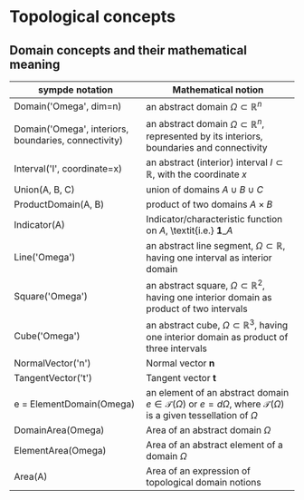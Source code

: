 # Topological concepts

## Domain concepts and their mathematical meaning

sympde notation | Mathematical notion 
--- | ---
Domain('Omega', dim=n)  | an abstract domain $\Omega \subset \mathbb{R}^n$ 
Domain('Omega', interiors, boundaries, connectivity)  | an abstract domain $\Omega \subset \mathbb{R}^n$, represented by its interiors, boundaries and connectivity
Interval('I', coordinate=x)  | an abstract (interior) interval $I \subset \mathbb{R}$, with the coordinate $x$
Union(A, B, C)  | union of domains $A \cup B \cup C$
ProductDomain(A, B)  | product of two domains $A \times B$
Indicator(A)  | Indicator/characteristic function on $A$, \textit{i.e.} $\mathbf{1}\_A$
Line('Omega')    | an abstract line segment, $\Omega \subset \mathbb{R}$, having one interval as interior domain
Square('Omega')  | an abstract square, $\Omega \subset \mathbb{R}^2$, having one interior domain as product of two intervals 
Cube('Omega')    | an abstract cube, $\Omega \subset \mathbb{R}^3$, having one interior domain as product of three intervals 
NormalVector('n') | Normal vector $\mathbf{n}$ 
TangentVector('t') | Tangent vector $\mathbf{t}$ 
e = ElementDomain(Omega) | an element of an abstract domain $e \in \mathcal{T}(\Omega)$ or $e = d\Omega$, where $\mathcal{T}(\Omega)$ is a given tessellation of $\Omega$ 
DomainArea(Omega) | Area of an abstract domain $\Omega$ 
ElementArea(Omega) | Area of an abstract element of a domain $\Omega$ 
Area(A) | Area of an expression of topological domain notions 

